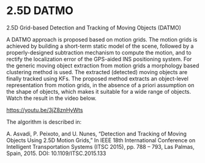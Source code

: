 # 2.5D DATMO

2.5D Grid-based Detection and Tracking of Moving Objects (DATMO)

A DATMO approach is proposed based on motion grids. The motion grids is achieved by building a short-term static model of the scene, followed by a properly-designed subtraction mechanism to compute the motion, and to rectify the localization error of the GPS-aided INS positioning system. For the generic moving object extraction from motion grids a morphology based clustering method is used. The extracted (detected) moving objects are finally tracked using KFs. The proposed method extracts an object-level representation from motion grids, in the absence of a priori assumption on the shape of objects, which makes it suitable for a wide range of objects. Watch the result in the video below.

https://youtu.be/3jZ8znHyWts

The algorithm is described in:

A. Asvadi, P. Peixoto, and U. Nunes, “Detection and Tracking of Moving Objects Using 2.5D Motion Grids,” In IEEE 18th International Conference on Intelligent Transportation Systems (ITSC 2015), pp. 788 – 793, Las Palmas, Spain, 2015. DOI: 10.1109/ITSC.2015.133
